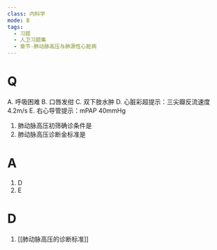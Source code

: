 ```yaml
---
class: 内科学
mode: B
tags:
  - 习题
  - 人卫习题集
  - 章节-肺动脉高压与肺源性心脏病
---
```


# Q
A. 呼吸困难 
B. 口唇发绀
C. 双下肢水肿 
D. 心脏彩超提示：三尖瓣反流速度4.2m/s
E. 右心导管提示：mPAP 40mmHg

1. 肺动脉高压初筛确诊条件是
2. 肺动脉高压诊断金标准是
# A
1. D
2. E
# D
1. [[肺动脉高压的诊断标准]]